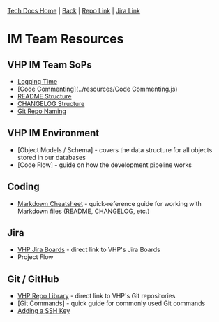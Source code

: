 [Tech Docs Home](vhp1946.github.io) | [Back](../) | [Repo Link](github.com/VHP1946/VHP1946.github.io) | [Jira Link](vhp.atlassian.net)

# IM Team Resources

## VHP IM Team SoPs  
- [Logging Time](./sops#logging-time)
- [Code Commenting](../resources/Code Commenting.js)
- [README Structure](./sops#readme-structure)
- [CHANGELOG Structure](./sops#changelog-structure)
- [Git Repo Naming](./sops#git-repo-naming)

## VHP IM Environment
- [Object Models / Schema] - covers the data structure for all objects stored in our databases
- [Code Flow] - guide on how the development pipeline works

## Coding
- [Markdown Cheatsheet](https://github.com/adam-p/markdown-here/wiki/Markdown-Cheatsheet) - quick-reference guide for working with Markdown files (README, CHANGELOG, etc.)

## Jira
- [VHP Jira Boards](https://vhp.atlassian.net) - direct link to VHP's Jira Boards
- Project Flow

## Git / GitHub
- [VHP Repo Library](https://github.com/orgs/VHP1946/repositories) - direct link to VHP's Git repositories
- [Git Commands] - quick guide for commonly used Git commands
- [Adding a SSH Key](https://docs.github.com/en/authentication/connecting-to-github-with-ssh/generating-a-new-ssh-key-and-adding-it-to-the-ssh-agent)

